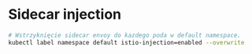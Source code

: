 # Sidecar injection
```bash
# Wstrzyknięcie sidecar envoy do kazdego poda w default namespace.
kubectl label namespace default istio-injection=enabled --overwrite
```

